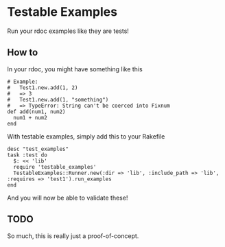 # Testable Examples

Run your rdoc examples like they are tests!

## How to

In your rdoc, you might have something like this

    # Example:
    #   Test1.new.add(1, 2)
    #   => 3
    #   Test1.new.add(1, "something")
    #   => TypeError: String can't be coerced into Fixnum
    def add(num1, num2)
      num1 + num2
    end

With testable examples, simply add this to your Rakefile

    desc "test_examples"
    task :test do
      $: << 'lib'
      require 'testable_examples'
      TestableExamples::Runner.new(:dir => 'lib', :include_path => 'lib', :requires => 'test1').run_examples
    end

And you will now be able to validate these!

## TODO

So much, this is really just a proof-of-concept.
